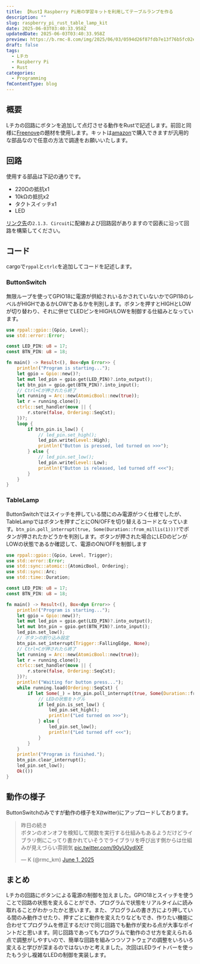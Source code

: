 ```yaml
---
title: 【Rust】Raspberry Pi用の学習キットを利用してテーブルランプを作る
description: ""
slug: raspberry_pi_rust_table_lamp_kit
date: 2025-06-03T03:40:33.958Z
updatedDate: 2025-06-03T03:40:33.958Z
preview: https://b.rmc-8.com/img/2025/06/03/0594d26f87fdb7e13f76b5fc02e09d4e.jpg
draft: false
tags:
  - Lチカ
  - Raspberry Pi
  - Rust
categories:
  - Programming
fmContentType: blog
---
```


## 概要

Lチカの回路にボタンを追加して点灯させる動作をRustで記述します。前回と同様に[Freenove](https://docs.freenove.com/projects/fnk0020/en/latest/fnk0020/codes/python-lang/ButtonAndLEDs.html)の題材を使用します。キットは[amazon](https://amzn.to/450LoZr)で購入できますが汎用的な部品なので任意の方法で調達をお願いいたします。

## 回路

使用する部品は下記の通りです。

* 220Ωの抵抗x1
* 10kΩの抵抗x2
* タクトスイッチx1
* LED

[リンク先](https://docs.freenove.com/projects/fnk0020/en/latest/fnk0020/codes/python-lang/ButtonAndLEDs.html)の`2.1.3. Circuit`に配線および回路図がありますので図表に沿って回路を構築してください。

## コード

cargoで`rppal`と`ctrlc`を追加してコードを記述します。

### ButtonSwitch

無限ループを使ってGPIO18に電源が供給されいるかされていないかでGPI18のレベルがHIGHであるかLOWであるかを判別します。ボタンを押すとHIGHとLOWが切り替わり、それに併せてLEDピンをHIGH/LOWを制御する仕組みとなっています。

```rs
use rppal::gpio::{Gpio, Level};
use std::error::Error;

const LED_PIN: u8 = 17;
const BTN_PIN: u8 = 18;

fn main() -> Result<(), Box<dyn Error>> {
    println!("Program is starting...");
    let gpio = Gpio::new()?;
    let mut led_pin = gpio.get(LED_PIN)?.into_output();
    let btn_pin = gpio.get(BTN_PIN)?.into_input();
    // Ctrl+Cが押されたら終了
    let running = Arc::new(AtomicBool::new(true));
    let r = running.clone();
    ctrlc::set_handler(move || {
        r.store(false, Ordering::SeqCst);
    })?;
    loop {
        if btn_pin.is_low() {
            // led_pin.set_high();
            led_pin.write(Level::High);
            println!("Button is pressed, led turned on >>>");
        } else {
            // led_pin.set_low();
            led_pin.write(Level::Low);
            println!("Button is released, led turned off <<<");
        }
    }
}
```

### TableLamp

ButtonSwitchではスイッチを押している間にのみ電源がつく仕様でしたが、TableLampではボタンを押すごとにON/OFFを切り替えるコードとなっています。`btn_pin.poll_interrupt(true, Some(Duration::from_millis(1)))?`でボタンが押されたかどうかを判別します。ボタンが押された場合にLEDのピンがLOWの状態であるか確認して、電源のON/OFFを制御します

```rs
use rppal::gpio::{Gpio, Level, Trigger};
use std::error::Error;
use std::sync::atomic::{AtomicBool, Ordering};
use std::sync::Arc;
use std::time::Duration;

const LED_PIN: u8 = 17;
const BTN_PIN: u8 = 18;

fn main() -> Result<(), Box<dyn Error>> {
    println!("Program is starting...");
    let gpio = Gpio::new()?;
    let mut led_pin = gpio.get(LED_PIN)?.into_output();
    let mut btn_pin = gpio.get(BTN_PIN)?.into_input();
    led_pin.set_low();
    // ボタンの割り込み設定
    btn_pin.set_interrupt(Trigger::FallingEdge, None);
    // Ctrl+Cが押されたら終了
    let running = Arc::new(AtomicBool::new(true));
    let r = running.clone();
    ctrlc::set_handler(move || {
        r.store(false, Ordering::SeqCst);
    })?;
    println!("Waiting for button press...");
    while running.load(Ordering::SeqCst) {
        if let Some(_) = btn_pin.poll_interrupt(true, Some(Duration::from_millis(1)))? {
            // LEDの状態をトグル
            if led_pin.is_set_low() {
                led_pin.set_high();
                println!("Led turned on >>>");
            } else {
                led_pin.set_low();
                println!("Led turned off <<<");
            }
        }
    }
    println!("Program is finished.");
    btn_pin.clear_interrupt();
    led_pin.set_low();
    Ok(())
}

```

## 動作の様子

ButtonSwitchのみですが動作の様子をX(twitter)にアップロードしております。

<blockquote class="twitter-tweet" data-media-max-width="560"><p lang="ja" dir="ltr">昨日の続き<br>ボタンのオンオフを検知して関数を実行する仕組みもあるようだけどライブラリ側にこってり書かれていそうでライブラリを呼び出す側からは仕組みが見えづらい雰囲気 <a href="https://t.co/90yU0ydIXF">pic.twitter.com/90yU0ydIXF</a></p>&mdash; K (@rmc_km) <a href="https://twitter.com/rmc_km/status/1929022443189891122?ref_src=twsrc%5Etfw">June 1, 2025</a></blockquote> <script async src="https://platform.twitter.com/widgets.js" charset="utf-8"></script>

## まとめ

Lチカの回路にボタンによる電源の制御を加えました。GPIO18とスイッチを使うことで回路の状態を変えることができ、プログラムで状態をリアルタイムに読み取れることがわかったかと思います。また、プログラムの書き方により押している間のみ動作させたり、押すごとに動作を変えたりなどもでき、作りたい機能に合わせてプログラムを修正するだけで同じ回路でも動作が変わる点が大事なポイントだと思います。同じ回路であってもプログラムで動作のさせ方を変えられる点で調整がしやすいので、簡単な回路を組みつつソフトウェアの調整をいろいろ変えると学びが深まるのではないかと考えました。次回はLEDライトバーを使ったもう少し複雑なLEDの制御を実装します。
